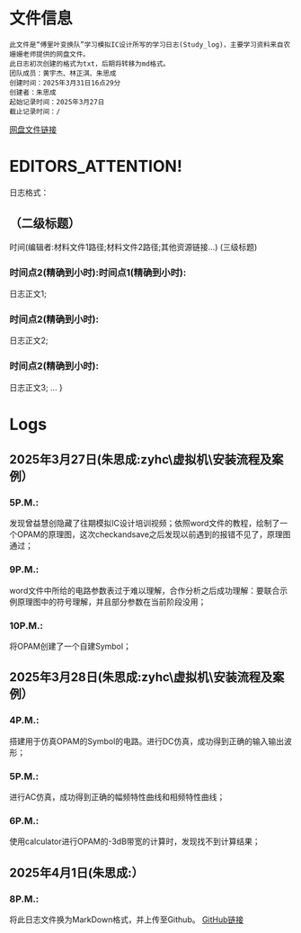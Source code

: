 # 文件信息

	此文件是“傅里叶变换队”学习模拟IC设计所写的学习日志(Study_log)，主要学习资料来自农姗姗老师提供的网盘文件。
	此日志初次创建的格式为txt，后期将转移为md格式。
	团队成员：黄宇杰、林正淇、朱思成
	创建时间：2025年3月31日16点29分
	创建者：朱思成
	起始记录时间：2025年3月27日
	截止记录时间：/

[网盘文件链接](https://pan.baidu.com/s/1VITbTJj5VlxN4cbrWcuzOA?pwd=s621)

# EDITORS_ATTENTION!
日志格式：

## （二级标题）

时间(编辑者:材料文件1路径;材料文件2路径;其他资源链接...)
(三级标题)

### 时间点2(精确到小时):时间点1(精确到小时):
日志正文1;
### 时间点2(精确到小时):
日志正文2;
### 时间点2(精确到小时):
日志正文3;
...
}

# Logs

## 2025年3月27日(朱思成:zyhc\虚拟机\安装流程及案例）
### 5P.M.:
 发现曾益慧创隐藏了往期模拟IC设计培训视频；依照word文件的教程，绘制了一个OPAM的原理图，这次checkandsave之后发现以前遇到的报错不见了，原理图通过；
### 9P.M.:
word文件中所给的电路参数表过于难以理解，合作分析之后成功理解：要联合示例原理图中的符号理解，并且部分参数在当前阶段没用；
### 10P.M.:
将OPAM创建了一个自建Symbol；

## 2025年3月28日(朱思成:zyhc\虚拟机\安装流程及案例）

### 4P.M.:
 搭建用于仿真OPAM的Symbol的电路。进行DC仿真，成功得到正确的输入输出波形；
### 5P.M.:
 进行AC仿真，成功得到正确的幅频特性曲线和相频特性曲线；
### 6P.M.:
 使用calculator进行OPAM的-3dB带宽的计算时，发现找不到计算结果；

## 2025年4月1日(朱思成:）
### 8P.M.:
 将此日志文件换为MarkDown格式，并上传至Github。
    [GitHub链接](https://github.com/juicylovemita/Fourier_Transform_Team_Anolog_IC_Design-Study_log)
